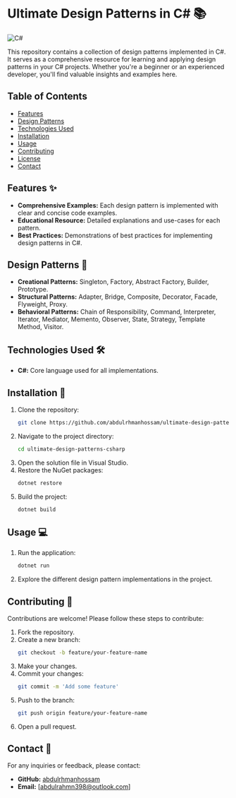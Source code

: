 # Ultimate Design Patterns in C# 📚

![C#](https://img.shields.io/badge/C%23-239120?logo=c-sharp&logoColor=white)

This repository contains a collection of design patterns implemented in C#. It serves as a comprehensive resource for learning and applying design patterns in your C# projects. Whether you're a beginner or an experienced developer, you'll find valuable insights and examples here.

## Table of Contents
- [Features](#features)
- [Design Patterns](#design-patterns)
- [Technologies Used](#technologies-used)
- [Installation](#installation)
- [Usage](#usage)
- [Contributing](#contributing)
- [License](#license)
- [Contact](#contact)

## Features ✨
- **Comprehensive Examples:** Each design pattern is implemented with clear and concise code examples.
- **Educational Resource:** Detailed explanations and use-cases for each pattern.
- **Best Practices:** Demonstrations of best practices for implementing design patterns in C#.

## Design Patterns 🧩
- **Creational Patterns:** Singleton, Factory, Abstract Factory, Builder, Prototype.
- **Structural Patterns:** Adapter, Bridge, Composite, Decorator, Facade, Flyweight, Proxy.
- **Behavioral Patterns:** Chain of Responsibility, Command, Interpreter, Iterator, Mediator, Memento, Observer, State, Strategy, Template Method, Visitor.

## Technologies Used 🛠️
- **C#:** Core language used for all implementations.

## Installation 🚀
1. Clone the repository:
   ```sh
   git clone https://github.com/abdulrhmanhossam/ultimate-design-patterns-csharp.git
   ```
2. Navigate to the project directory:
   ```sh
   cd ultimate-design-patterns-csharp
   ```
3. Open the solution file in Visual Studio.
4. Restore the NuGet packages:
   ```sh
   dotnet restore
   ```
5. Build the project:
   ```sh
   dotnet build
   ```

## Usage 💻
1. Run the application:
   ```sh
   dotnet run
   ```
2. Explore the different design pattern implementations in the project.

## Contributing 🤝
Contributions are welcome! Please follow these steps to contribute:

1. Fork the repository.
2. Create a new branch:
   ```sh
   git checkout -b feature/your-feature-name
   ```
3. Make your changes.
4. Commit your changes:
   ```sh
   git commit -m 'Add some feature'
   ```
5. Push to the branch:
   ```sh
   git push origin feature/your-feature-name
   ```
6. Open a pull request.

## Contact 📧
For any inquiries or feedback, please contact:

- **GitHub:** [abdulrhmanhossam](https://github.com/abdulrhmanhossam)
- **Email:** [abdulrahmn398@outlook.com]

